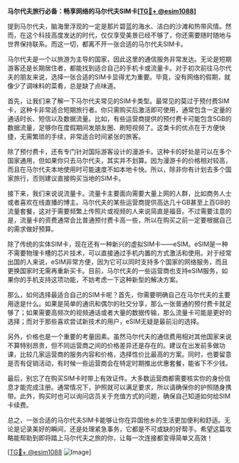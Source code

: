 **马尔代夫旅行必备：畅享网络的马尔代夫SIM卡[[TG💪+ @esim1088](https://t.me/s/esim1088)]**

提到马尔代夫，脑海里浮现的一定是那片碧蓝的海水、洁白的沙滩和热带风情。然而，在这个科技高度发达的时代，仅仅享受美景已经不够了，你还需要随时随地与世界保持联系。而这一切，都离不开一张合适的马尔代夫SIM卡。

马尔代夫是一个以旅游为主导的国家，因此这里的通信服务非常发达。无论是短期游客还是长期居住者，都能找到适合自己的手机卡或流量卡。对于初次前往马尔代夫的朋友来说，选择一张合适的SIM卡显得尤为重要。毕竟，没有网络的假期，就像少了调味料的菜肴，总是缺了点味道。

首先，让我们来了解一下马尔代夫常见的SIM卡类型。最常见的莫过于预付费SIM卡，这种卡非常适合短期旅行者。你只需购买后激活即可使用，通常包含一定量的通话时长、短信以及数据流量。比如，有些运营商提供的预付费卡可能包含5GB的数据流量，足够你在度假期间发朋友圈、刷短视频了。这类卡的优点在于方便快捷，无需繁琐的手续，非常适合时间紧张的旅客。

除了预付费卡，还有专门针对国际游客设计的漫游卡。这种卡的好处是可以在多个国家通用，但如果你只去马尔代夫，其实并不划算。因为漫游卡的价格相对较高，而且在马尔代夫本地使用时可能速度不如本地卡快。所以，除非你有计划去多个国家旅行，否则建议直接购买当地的SIM卡。

接下来，我们来说说流量卡。流量卡主要面向需要大量上网的人群，比如商务人士或者喜欢在线直播的博主。马尔代夫的某些运营商提供高达几十GB甚至上百GB的流量套餐，这对于需要频繁上传照片或视频的人来说简直是福音。不过需要注意的是，流量卡的资费通常会比普通预付费卡高一些，所以在购买之前一定要根据自己的需求做好预算。

除了传统的实体SIM卡，现在还有一种新兴的虚拟SIM卡——eSIM。eSIM是一种不需要物理卡槽的芯片技术，可以直接通过手机内置的方式激活和使用。对于经常出国的人来说，eSIM非常方便，因为它可以同时支持多个国家的网络服务，而且更换国家时无需再重新买卡。目前，马尔代夫的一些运营商也支持eSIM服务，如果你的手机支持这项功能，不妨考虑一下这种新型的解决方案。

那么，如何选择最适合自己的SIM卡呢？首先，你需要明确自己在马尔代夫的主要用途是什么。如果是简单的通讯和偶尔的社交分享，那么一张普通的预付费卡就足够了；如果需要高频次的视频通话或者大量的数据传输，那么流量卡可能是更好的选择；而对于那些喜欢尝试新技术的用户，eSIM无疑是最前沿的选择。

另外，价格也是一个重要的考量因素。虽然马尔代夫的通信费用相对其他国家来说不算特别昂贵，但不同运营商之间的价格差异还是存在的。建议在出发前多做功课，比较几家运营商的服务内容和价格，选择性价比最高的方案。同时，也要留意是否有促销活动，有时候一些运营商会在特定时期推出优惠套餐，能省下不少钱。

最后，别忘了在购买SIM卡时带上有效证件。大多数运营商都需要核实你的身份信息才能完成注册。通常情况下，护照就可以满足要求，所以请确保你的护照随身携带。此外，购买时也可以询问店员关于充值方式的问题，确保自己知道如何给SIM卡续费。

总之，一张合适的马尔代夫SIM卡能够让你在异国他乡的生活更加便利和舒适。无论是记录美好的瞬间，还是处理紧急事务，它都是不可或缺的好帮手。希望这篇攻略能帮助到即将踏上马尔代夫之旅的你，让每一次连接都变得简单又高效！

[[TG💪+ @esim1088](https://t.me/s/esim1088) ![Image](https://i.postimg.cc/4NQfJmqS/Snipaste-2025-05-13-00-14-12.png)]